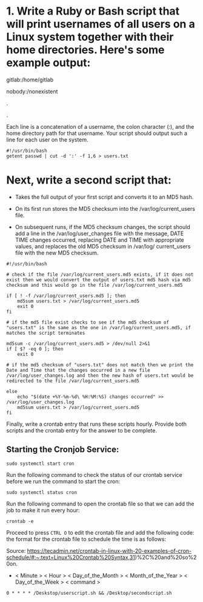 # 1. Write a Ruby or Bash script that will print usernames of all users on a Linux system together with their home directories. Here's some example output:

gitlab:/home/gitlab

nobody:/nonexistent

.

.

Each line is a concatenation of a username, the colon character (:), and the home directory path for that username. Your script should output such a line for each user on the system.
```
#!/usr/bin/bash
getent passwd | cut -d ':' -f 1,6 > users.txt
```

# Next, write a second script that:

  * Takes the full output of your first script and converts it to an MD5 hash.

  * On its first run stores the MD5 checksum into the /var/log/current_users file.

  * On subsequent runs, if the MD5 checksum changes, the script should add a line in the /var/log/user_changes file with the message, DATE TIME changes occurred, replacing DATE and TIME with appropriate values, and replaces the old MD5 checksum in /var/log/ current_users file with the new MD5 checksum.

```
#!/usr/bin/bash

# check if the file /var/log/current_users.md5 exists, if it does not exist then we would convert the output of users.txt md5 hash via md5 checksum and this would go in the file /var/log/current_users.md5   

if [ ! -f /var/log/current_users.md5 ]; then
    md5sum users.txt > /var/log/current_users.md5
    exit 0
fi

# if the md5 file exist checks to see if the md5 checksum of "users.txt" is the same as the one in /var/log/current_users.md5, if matches the script terminates

md5sum -c /var/log/current_users.md5 > /dev/null 2>&1
if [ $? -eq 0 ]; then
    exit 0
    
# if the md5 checksum of "users.txt" does not match then we print the Date and Time that the changes oocurred in a new file /var/log/user_changes.log and then the new hash of users.txt would be redirected to the file /var/log/current_users.md5

else
    echo "$(date +%Y-%m-%d\ %H:%M:%S) changes occurred" >> /var/log/user_changes.log
    md5sum users.txt > /var/log/current_users.md5
fi
```

Finally, write a crontab entry that runs these scripts hourly.
Provide both scripts and the crontab entry for the answer to be complete.

## Starting the Cronjob Service:
`sudo systemctl start cron`

Run the following command to check the status of our crontab service before we run the command to start the cron:

`sudo systemctl status cron`

Run the following command to open the crontab file so that we can add the job to make it run every hour:

`crontab -e`

Proceed to press `CTRL O` to edit the crontab file and add the following code:
the format for the crontab file to schedule the time is as follows:

Source: https://tecadmin.net/crontab-in-linux-with-20-examples-of-cron-schedule/#:~:text=Linux%20Crontab%20Syntax,31)%2C%20and%20so%20on.

* < Minute > < Hour > < Day_of_the_Month > < Month_of_the_Year > < Day_of_the_Week > < command > 

```
0 * * * * /Deskstop/userscript.sh && /Desktop/secondscript.sh
```


